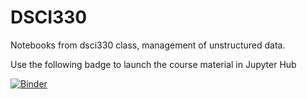 # DSCI330

Notebooks from dsci330 class, management of unstructured data. 

Use the following badge to launch the course material in Jupyter Hub

[![Binder](https://mybinder.org/badge.svg)](https://mybinder.org/v2/gh/yardsale8/DSCI330/master)


